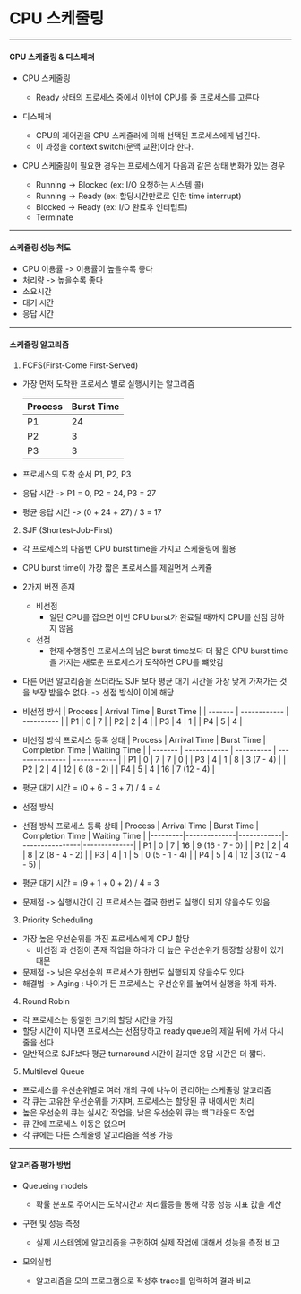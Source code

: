 # CPU 스케줄링

---

#### CPU 스케줄링 & 디스페쳐

- CPU 스케줄링

  - Ready 상태의 프로세스 중에서 이번에 CPU를 줄 프로세스를 고른다

- 디스페쳐

  - CPU의 제어권을 CPU 스케줄러에 의해 선택된 프로세스에게 넘긴다.
  - 이 과정을 context switch(문맥 교환)이라 한다.

- CPU 스케줄링이 필요한 경우는 프로세스에게 다음과 같은 상태 변화가 있는 경우
  - Running -> Blocked (ex: I/O 요청하는 시스템 콜)
  - Running -> Ready (ex: 할당시간만료로 인한 time interrupt)
  - Blocked -> Ready (ex: I/O 완료후 인터럽트)
  - Terminate

---

#### 스케쥴링 성능 척도

- CPU 이용률 -> 이용률이 높을수록 좋다
- 처리량 -> 높을수록 좋다
- 소요시간
- 대기 시간
- 응답 시간

---

#### 스케쥴링 알고리즘

1. FCFS(First-Come First-Served)

- 가장 먼저 도착한 프로세스 별로 실행시키는 알고리즘

  | Process | Burst Time |
  | ------- | ---------- |
  | P1      | 24         |
  | P2      | 3          |
  | P3      | 3          |

- 프로세스의 도착 순서 P1, P2, P3
- 응답 시간 -> P1 = 0, P2 = 24, P3 = 27
- 평균 응답 시간 -> (0 + 24 + 27) / 3 = 17

2. SJF (Shortest-Job-First)

- 각 프로세스의 다음번 CPU burst time을 가지고 스케줄링에 활용
- CPU burst time이 가장 짧은 프로세스를 제일먼저 스케쥴
- 2가지 버전 존재

  - 비선점
    - 일단 CPU를 잡으면 이번 CPU burst가 완료될 때까지 CPU를 선점 당하지 않음
  - 선점
    - 현재 수행중인 프로세스의 남은 burst time보다 더 짧은 CPU burst time을 가지는 새로운 프로세스가 도착하면 CPU를 뺴앗김

- 다른 어떤 알고리즘을 쓰더라도 SJF 보다 평균 대기 시간을 가장 낮게 가져가는 것을 보장 받을수 없다. -> 선점 방식이 이에 해당

- 비선점 방식
  | Process | Arrival Time | Burst Time |
  | ------- | ------------ | ---------- |
  | P1 | 0 | 7 |
  | P2 | 2 | 4 |
  | P3 | 4 | 1 |
  | P4 | 5 | 4 |

- 비선점 방식 프로세스 등록 상태
  | Process | Arrival Time | Burst Time | Completion Time | Waiting Time |
  | ------- | ------------ | ---------- | --------------- | ------------ |
  | P1 | 0 | 7 | 7 | 0 |
  | P3 | 4 | 1 | 8 | 3 (7 - 4) |
  | P2 | 2 | 4 | 12 | 6 (8 - 2) |
  | P4 | 5 | 4 | 16 | 7 (12 - 4) |

- 평균 대기 시간 = (0 + 6 + 3 + 7) / 4 = 4

- 선점 방식

- 선점 방식 프로세스 등록 상태
  | Process | Arrival Time | Burst Time | Completion Time | Waiting Time |
  |---------|--------------|------------|-----------------|--------------|
  | P1 | 0 | 7 | 16 | 9 (16 - 7 - 0) |
  | P2 | 2 | 4 | 8 | 2 (8 - 4 - 2) |
  | P3 | 4 | 1 | 5 | 0 (5 - 1 - 4) |
  | P4 | 5 | 4 | 12 | 3 (12 - 4 - 5) |

- 평균 대기 시간 = (9 + 1 + 0 + 2) / 4 = 3

- 문제점 -> 실행시간이 긴 프로세스는 결국 한번도 실행이 되지 않을수도 있음.

3. Priority Scheduling

- 가장 높은 우선순위를 가진 프로세스에게 CPU 할당
  - 비선점 과 선점이 존재 작업을 하다가 더 높은 우선순위가 등장할 상황이 있기 때문
- 문제점 -> 낮은 우선순위 프로세스가 한번도 실행되지 않을수도 있다.
- 해결법 -> Aging : 나이가 든 프로세스는 우선순위를 높여서 실행을 하게 하자.

4. Round Robin

- 각 프로세스는 동일한 크기의 할당 시간을 가짐
- 할당 시간이 지나면 프로세스는 선점당하고 ready queue의 제일 뒤에 가서 다시 줄을 선다
- 일반적으로 SJF보다 평균 turnaround 시간이 길지만 응답 시간은 더 짧다.

5. Multilevel Queue

- 프로세스를 우선순위별로 여러 개의 큐에 나누어 관리하는 스케줄링 알고리즘
- 각 큐는 고유한 우선순위를 가지며, 프로세스는 할당된 큐 내에서만 처리
- 높은 우선순위 큐는 실시간 작업을, 낮은 우선순위 큐는 백그라운드 작업
- 큐 간에 프로세스 이동은 없으며
- 각 큐에는 다른 스케줄링 알고리즘을 적용 가능

---

#### 알고리즘 평가 방법

- Queueing models

  - 확률 분포로 주어지는 도착시간과 처리률등을 통해 각종 성능 지표 값을 계산

- 구현 및 성능 측정

  - 실제 시스테엠에 알고리즘을 구현하여 실제 작업에 대해서 성능을 측정 비고

- 모의실험

  - 알고리즘을 모의 프로그램으로 작성후 trace를 입력하여 결과 비교
